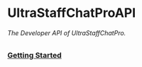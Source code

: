# **UltraStaffChatProAPI**
###### The Developer API of UltraStaffChatPro.

### [Getting Started](https://github.com/JoshuaLovesCode/USCPAPI/wiki/Getting-Started)
